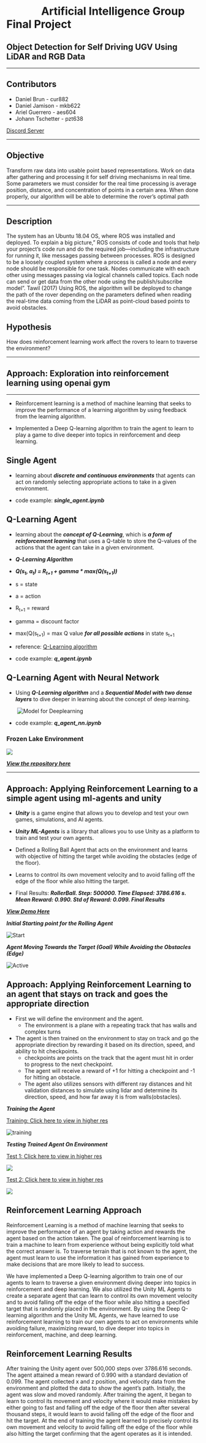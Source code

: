 # &emsp;&emsp;&emsp; Artificial Intelligence Group Final Project

## Object Detection for Self Driving UGV Using LiDAR and RGB Data

___

## Contributors

* Daniel Brun - cur882
* Daniel Jamison - mkb622
* Ariel Guerrero - aes604
* Johann Tschetter - pzt638

[Discord Server](https://discord.gg/AQe3S42y)
___

## Objective

Transform raw data into usable point based representations. Work on data after gathering and processing it for self driving mechanisms in real time. Some parameters we must consider for the real time processing is average position, distance, and concentration of points in a certain area. When done properly, our algorithm will be able to determine the rover’s optimal path

___

## Description

The system has an Ubuntu 18.04 OS, where ROS was installed and deployed. To explain a big picture,” ROS consists of code and tools that help your project’s code run and do the required job—including the infrastructure for running it, like messages passing between processes. ROS is designed to be a loosely coupled system where a process is called a node and every node should be responsible for one task. Nodes communicate with each other using messages passing via logical channels called topics. Each node can send or get data from the other node using the publish/subscribe model”. Tawil (2017) Using ROS, the algorithm will be deployed to change the path of the rover depending on the parameters defined when reading the real-time data coming from the LiDAR as point-cloud based points to avoid obstacles.

## Hypothesis

How does reinforcement learning work affect the rovers to learn to traverse the environment?
___

## Approach: Exploration into reinforcement learning using openai gym

___

* Reinforcement learning is a method of machine learning that seeks to improve the performance of a learning algorithm by using feedback from the learning algorithm.

* Implemented a Deep Q-learning algorithm to train the agent to learn to play a game to dive deeper into topics in reinforcement and deep learning.

## Single Agent

* learning about ***discrete and continuous environments*** that agents can act on
randomly selecting appropriate actions to take in a given environment.

* code example: ***single_agent.ipynb***

## Q-Learning Agent

* learning about the ***concept of Q-Learning***, which is ***a form of reinforcement learning***
that uses a Q-table to store the Q-values of the actions that the agent can take
in a given environment.

* ***Q-Learning Algorithm***
* ***Q(s<sub>t</sub>, a<sub>t</sub>) = R<sub>t+1</sub> + gamma * max(Q(s<sub>t+1</sub>))***

* s = state
* a = action
* R<sub>t+1</sub> = reward
* gamma = discount factor
* max(Q(s<sub>t+1</sub>) = max Q value ***for all possible actions*** in state s<sub>t+1</sub>

* reference: [Q-Learning algorithm](https://en.wikipedia.org/wiki/Q-learning)

* code example: ***q_agent.ipynb***

## Q-Learning Agent with Neural Network

* Using ***Q-Learning algorithm*** and a ***Sequential Model with two dense layers*** to
dive deeper in learning about the concept of deep learning.

&emsp;&emsp;![Model for Deeplearning](./img/model.png)

* code example: ***q_agent_nn.ipynb***

### **Frozen Lake** Environment

 ![](img/frozen_lake_env.png)

***[View the repository here](https://github.com/aguerrero232/deep-q-learning-agent-nn)***

___

## Approach: Applying Reinforcement Learning to a simple agent using ml-agents and unity

* ***Unity*** is a game engine that allows you to develop and test your own games, simulations, and AI agents.

* ***Unity ML-Agents*** is a library that allows you to use Unity as a platform to train and test your own agents.

* Defined a Rolling Ball Agent that acts on the environment and learns with objective of hitting the target while avoiding the obstacles (edge of the floor).

* Learns to control its own movement velocity and to avoid falling off the edge of the floor while also hitting the target.

* Final Results: ***RollerBall. Step: 500000. Time Elapsed: 3786.616 s. Mean Reward: 0.990. Std of Reward: 0.099. Final Results***

***[View Demo Here](https://play.unity.com/mg/other/webgl-builds-187355)***

***Initial Starting point for the Rolling Agent***

![Start](img/ball1.png)

***Agent Moving Towards the Target (Goal) While Avoiding the Obstacles (Edge)***

![Active](img/ball2.jpg)

## Approach: Applying Reinforcement Learning to an agent that stays on track and goes the appropriate direction

* First we will define the environment and the agent.
  * The environment is a plane with a repeating track that has walls and complex turns
* The agent is then trained on the environment to stay on track and go the appropriate direction by rewarding it based on its direction, speed, and ability to hit checkpoints.
  * checkpoints are points on the track that the agent must hit in order to progress to the next checkpoint.
  * The agent will receive a reward of +1 for hitting a checkpoint and -1 for hitting an obstacle.
  * The agent also utilizes sensors with different ray distances and hit validation distances to simulate using lidar and determine its direction, speed, and how far away it is from walls(obstacles).

***Training the Agent***

[Training: Click here to view in higher res](https://storage.googleapis.com/ai-videos/training.mp4)

![training](img/training.gif)

***Testing Trained Agent On Environment***

[Test 1: Click here to view in higher res](https://storage.googleapis.com/ai-videos/testing.mp4)

![](img/testing.gif)

[Test 2: Click here to view in higher res](https://storage.googleapis.com/ai-videos/testing2.mp4)

![](img/testing2.gif)

## Reinforcement Learning Approach

Reinforcement Learning is a method of machine learning that seeks to improve the performance of an agent by taking action and rewards the agent based on the action taken. The goal of reinforcement learning is to train a machine to learn from experience without being explicitly told what the correct answer is. To traverse terrain that is not known to the agent, the agent must learn to use the information it has gained from experience to make decisions that are more likely to lead to success.

We have implemented a Deep Q-learning algorithm to train one of our agents to learn to traverse a given environment diving deeper into topics in reinforcement and deep learning. We also utilized the Unity ML Agents to create a separate agent that can learn to control its own movement velocity and to avoid falling off the edge of the floor while also hitting a specified target that is randomly placed in the environment. By using the Deep Q-learning algorithm and the Unity ML Agents, we have learned to use reinforcement learning to train our own agents to act on environments while avoiding failure, maximizing reward, to dive deeper into topics in reinforcement, machine, and deep learning.

## Reinforcement Learning Results

After training the Unity agent over 500,000 steps over 3786.616 seconds. The agent attained a mean reward of 0.990 with a standard deviation of 0.099. The agent collected x and z position, and velocity data from the environment and plotted the data to show the agent’s path. Initially, the agent was slow and moved randomly. After training the agent, it began to learn to control its movement and velocity where it would make mistakes by either going to fast and falling off the edge of the floor then after several thousand steps, it would learn to avoid falling off the edge of the floor and hit the target. At the end of training the agent learned to precisely control its own movement and velocity to avoid falling off the edge of the floor while also hitting the target confirming that the agent operates as it is intended.
